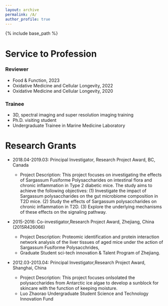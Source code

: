 ```yaml
---
layout: archive
permalink: /A/
author_profile: true
---
```


{% include base_path %}

Service to Profession
=======

### Reviewer ###

* Food & Function, 2023
* Oxidative Medicine and Cellular Longevity, 2022
* Oxidative Medicine and Cellular Longevity, 2020

### Trainee ###
* 3D, spectral imaging and super resolution imaging training
* Ph.D. visiting student
* Undergraduate Trainee in Marine Medicine Laboratory

Research Grants
======
* 2018.04-2019.03: Principal Investigator, Research Project Award, BC, Canada
  * Project Description: This project focuses on investigating the effects of Sargassum Fusiforme Polysaccharides on intestinal flora and chronic inflammation in Type 2  diabetic mice. The study aims to achieve the following objectives: (1) Investigate the impact of Sargassum polysaccharides on the gut microbiome composition in T2D mice. (2) Study the effects of Sargassum polysaccharides on chronic inflammation in T2D. (3) Explore the underlying mechanisms of these effects on the signaling pathway.

* 2015-2016: Co-investigator,Research Project Award, Zhejiang, China (2015R426066)
  * Project Description: Proteomic identification and protein interaction network analysis of the liver tissues of aged mice under the action of Sargassum Fusiforme Polysacchrides, 
  * Graduate Student sci-tech innovation & Talent Program of Zhejiang.
  
* 2012.03-2013.04: Principal Investigator,Research Project Award, Shanghai, China
  * Project Description: This project focuses onIsolated the polysaccharides from Antarctic ice algae to develop a sunblock for skincare with the function of keeping moisture.
  * Luo Zhaorao Undergraduate Student Science and Technology Innovation Fund
